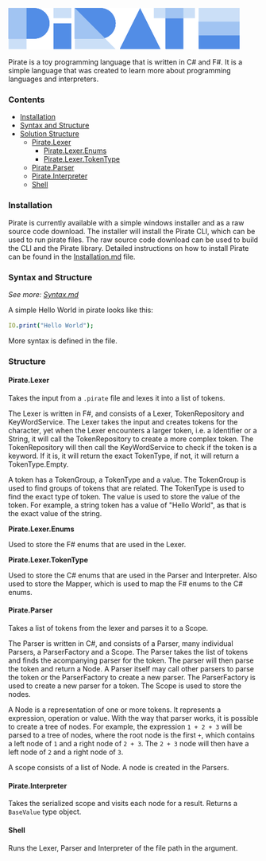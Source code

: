 ![Logo](https://raw.githubusercontent.com/piratelang/gitbook/main/assets/logo/logo.png)

Pirate is a toy programming language that is written in C# and F#. It is a simple language that was created to learn more about programming languages and interpreters.

### Contents

* [Installation](./#installation)
* [Syntax and Structure](./#syntax-and-structure)
* [Solution Structure](./#solution-structure)
  * [Pirate.Lexer](./#piratelexer)
    * [Pirate.Lexer.Enums](./#piratelexerenums)
    * [Pirate.Lexer.TokenType](./#piratelexertokentype)
  * [Pirate.Parser](./#pirateparser)
  * [Pirate.Interpreter](./#pirateinterpreter)
  * [Shell](./#shell)

### Installation

Pirate is currently available with a simple windows installer and as a raw source code download. The installer will install the Pirate CLI, which can be used to run pirate files. The raw source code download can be used to build the CLI and the Pirate library. Detailed instructions on how to install Pirate can be found in the [Installation.md](./Installation.md) file.

### Syntax and Structure
*See more: [Syntax.md](./Usage/syntax.md)*

A simple Hello World in pirate looks like this:

```nim
IO.print("Hello World");
```

More syntax is defined in the  file.

### Structure

#### Pirate.Lexer


Takes the input from a `.pirate` file and lexes it into a list of tokens.

The Lexer is written in F#, and consists of a Lexer, TokenRepository and KeyWordService. The Lexer takes the input and creates tokens for the character, yet when the Lexer encounters a larger token, i.e. a Identifier or a String, it will call the TokenRepository to create a more complex token. The TokenRepository will then call the KeyWordService to check if the token is a keyword. If it is, it will return the exact TokenType, if not, it will return a TokenType.Empty.

A token has a TokenGroup, a TokenType and a value. The TokenGroup is used to find groups of tokens that are related. The TokenType is used to find the exact type of token. The value is used to store the value of the token. For example, a string token has a value of "Hello World", as that is the exact value of the string.

**Pirate.Lexer.Enums**

Used to store the F# enums that are used in the Lexer.

**Pirate.Lexer.TokenType**

Used to store the C# enums that are used in the Parser and Interpreter. Also used to store the Mapper, which is used to map the F# enums to the C# enums.

#### Pirate.Parser

Takes a list of tokens from the lexer and parses it to a Scope.

The Parser is written in C#, and consists of a Parser, many individual Parsers, a ParserFactory and a Scope. The Parser takes the list of tokens and finds the acompanying parser for the token. The parser will then parse the token and return a Node. A Parser itself may call other parsers to parse the token or the ParserFactory to create a new parser. The ParserFactory is used to create a new parser for a token. The Scope is used to store the nodes.

A Node is a representation of one or more tokens. It represents a expression, operation or value. With the way that parser works, it is possible to create a tree of nodes. For example, the expression `1 + 2 + 3` will be parsed to a tree of nodes, where the root node is the first `+`, which contains a left node of `1` and a right node of `2 + 3`. The `2 + 3` node will then have a left node of `2` and a right node of `3`.

A scope consists of a list of Node. A node is created in the Parsers.

#### Pirate.Interpreter

Takes the serialized scope and visits each node for a result. Returns a `BaseValue` type object.

#### Shell

Runs the Lexer, Parser and Interpreter of the file path in the argument.

